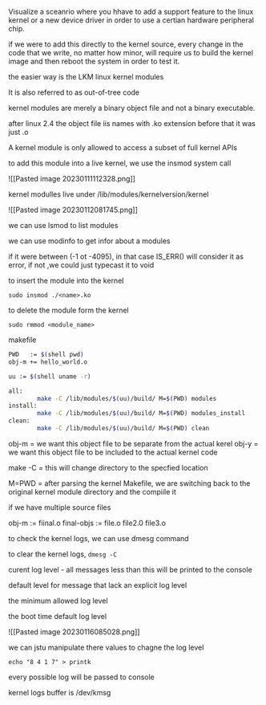 Visualize a sceanrio where you hhave to add a support feature to the linux kernel or a new device driver in order to use a certian hardware peripheral chip.


if we were to add this directly to the kernel source, every change in the code that we write, no matter how minor, will require us to build the kernel image and then reboot the system in order to test it. 

the easier way is the LKM linux kernel modules

It is also referred to as out-of-tree code

kernel modules are merely a binary object file and not a binary executable.

after linux 2.4 the object file iis names with .ko extension before that it was just .o

A kernel module is only allowed to access a subset of full kernel APIs

to add this module into a live kernel, we use the insmod system call

![[Pasted image 20230111112328.png]]

kernel modulles live under /lib/modules/kernelversion/kernel

![[Pasted image 20230112081745.png]]

we can use lsmod to list modules

we can use modinfo to get infor about a modules


if it were between (-1 ot -4095), in that case IS_ERR() will consider it as error, if not ,we could just typecast it to void 

to insert the module into the kernel

`sudo insmod ./<name>.ko `

to delete the module form the kernel

`sudo rmmod <module_name>`


makefile

```bash
PWD   := $(shell pwd)
obj-m += hello_world.o

uu := $(shell uname -r)

all:
        make -C /lib/modules/$(uu)/build/ M=$(PWD) modules
install:
        make -C /lib/modules/$(uu)/build/ M=$(PWD) modules_install
clean:
        make -C /lib/modules/$(uu)/build/ M=$(PWD) clean
```

obj-m = we want this object file to be separate from the actual kerel
obj-y = we want this object file to be included to the actual kernel code

make -C = this will change directory to the specfied location

M=PWD = after parsing the kernel Makefile, we are switching back to the original kernel module directory and the compiile it

if we have multiple source files

obj-m := fiinal.o
final-objs := file.o file2.0 file3.o


to check the kernel logs, we can use dmesg command

to clear the kernel logs, `dmesg -C`


curent log level - all messages less than this will be printed to the console

default level for message that lack an explicit log level

the minimum allowed log level

the boot time default log level

![[Pasted image 20230116085028.png]]

we can jstu manipulate there values to chagne the log level

`echo "8 4 1 7" > printk`

every possible log will be passed to console

kernel logs buffer is /dev/kmsg

